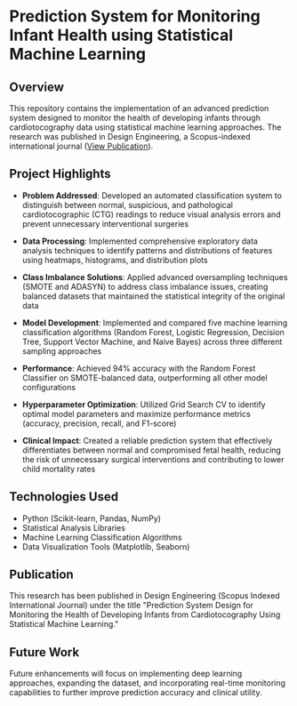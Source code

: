 # Prediction System for Monitoring Infant Health using Statistical Machine Learning

## Overview
This repository contains the implementation of an advanced prediction system designed to monitor the health of developing infants through cardiotocography data using statistical machine learning approaches. The research was published in Design Engineering, a Scopus-indexed international journal ([View Publication](https://drive.google.com/file/d/11BaTEJs1KRF1yakpQVFhmMtr5e1Ucue0/view?usp=sharing)).

## Project Highlights

- **Problem Addressed**: Developed an automated classification system to distinguish between normal, suspicious, and pathological cardiotocographic (CTG) readings to reduce visual analysis errors and prevent unnecessary interventional surgeries
  
- **Data Processing**: Implemented comprehensive exploratory data analysis techniques to identify patterns and distributions of features using heatmaps, histograms, and distribution plots
  
- **Class Imbalance Solutions**: Applied advanced oversampling techniques (SMOTE and ADASYN) to address class imbalance issues, creating balanced datasets that maintained the statistical integrity of the original data

- **Model Development**: Implemented and compared five machine learning classification algorithms (Random Forest, Logistic Regression, Decision Tree, Support Vector Machine, and Naive Bayes) across three different sampling approaches

- **Performance**: Achieved 94% accuracy with the Random Forest Classifier on SMOTE-balanced data, outperforming all other model configurations

- **Hyperparameter Optimization**: Utilized Grid Search CV to identify optimal model parameters and maximize performance metrics (accuracy, precision, recall, and F1-score)

- **Clinical Impact**: Created a reliable prediction system that effectively differentiates between normal and compromised fetal health, reducing the risk of unnecessary surgical interventions and contributing to lower child mortality rates

## Technologies Used
- Python (Scikit-learn, Pandas, NumPy)
- Statistical Analysis Libraries
- Machine Learning Classification Algorithms
- Data Visualization Tools (Matplotlib, Seaborn)

## Publication
This research has been published in Design Engineering (Scopus Indexed International Journal) under the title "Prediction System Design for Monitoring the Health of Developing Infants from Cardiotocography Using Statistical Machine Learning."

## Future Work
Future enhancements will focus on implementing deep learning approaches, expanding the dataset, and incorporating real-time monitoring capabilities to further improve prediction accuracy and clinical utility.
